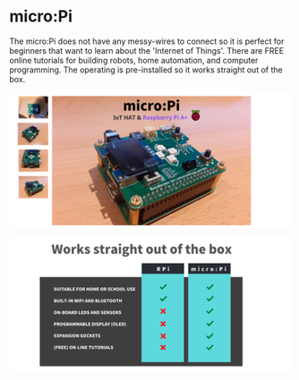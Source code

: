 # micro:Pi

The micro:Pi does not have any messy-wires to connect so it is perfect for beginners that want to learn about the 'Internet of Things'. There are FREE online tutorials for building robots, home automation, and computer programming. The operating is pre-installed so it works straight out of the box.

![picture](images/micropi-02.png)

![picture](images/outofbox2.png)
